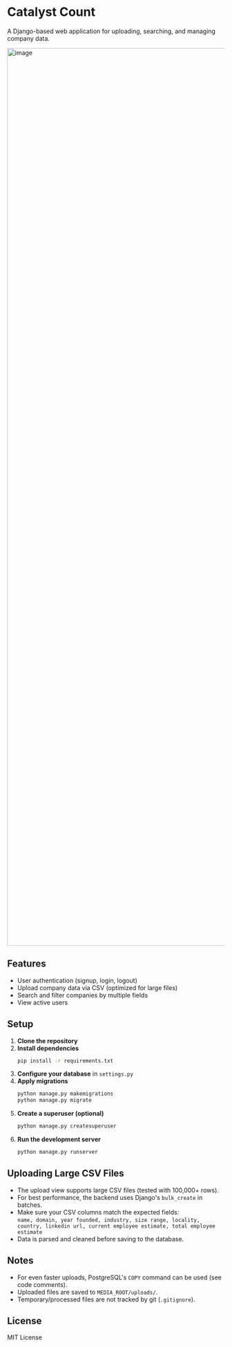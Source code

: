 # Catalyst Count

A Django-based web application for uploading, searching, and managing company data.

<img width="5632" height="2080" alt="image" src="https://github.com/user-attachments/assets/514fd2ac-4bfd-47de-b75e-51e3daa7627d" />


## Features

- User authentication (signup, login, logout)
- Upload company data via CSV (optimized for large files)
- Search and filter companies by multiple fields
- View active users

## Setup

1. **Clone the repository**
2. **Install dependencies**
   ```bash
   pip install -r requirements.txt
   ```
3. **Configure your database** in `settings.py`
4. **Apply migrations**
   ```bash
   python manage.py makemigrations
   python manage.py migrate
   ```
5. **Create a superuser (optional)**
   ```bash
   python manage.py createsuperuser
   ```
6. **Run the development server**
   ```bash
   python manage.py runserver
   ```

## Uploading Large CSV Files

- The upload view supports large CSV files (tested with 100,000+ rows).
- For best performance, the backend uses Django's `bulk_create` in batches.
- Make sure your CSV columns match the expected fields:  
  `name, domain, year founded, industry, size range, locality, country, linkedin url, current employee estimate, total employee estimate`
- Data is parsed and cleaned before saving to the database.

## Notes

- For even faster uploads, PostgreSQL's `COPY` command can be used (see code comments).
- Uploaded files are saved to `MEDIA_ROOT/uploads/`.
- Temporary/processed files are not tracked by git (`.gitignore`).

## License

MIT License



